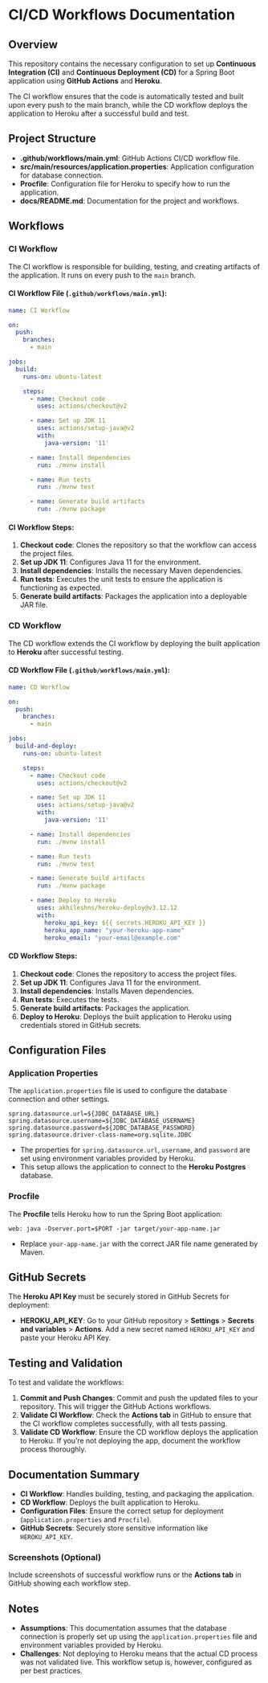 # CI/CD Workflows Documentation

## Overview

This repository contains the necessary configuration to set up **Continuous Integration (CI)** and **Continuous Deployment (CD)** for a Spring Boot application using **GitHub Actions** and **Heroku**.

The CI workflow ensures that the code is automatically tested and built upon every push to the main branch, while the CD workflow deploys the application to Heroku after a successful build and test.

## Project Structure

- **.github/workflows/main.yml**: GitHub Actions CI/CD workflow file.
- **src/main/resources/application.properties**: Application configuration for database connection.
- **Procfile**: Configuration file for Heroku to specify how to run the application.
- **docs/README.md**: Documentation for the project and workflows.

## Workflows

### CI Workflow

The CI workflow is responsible for building, testing, and creating artifacts of the application. It runs on every push to the `main` branch.

#### CI Workflow File (`.github/workflows/main.yml`):

```yaml
name: CI Workflow

on:
  push:
    branches:
      - main

jobs:
  build:
    runs-on: ubuntu-latest

    steps:
      - name: Checkout code
        uses: actions/checkout@v2

      - name: Set up JDK 11
        uses: actions/setup-java@v2
        with:
          java-version: '11'

      - name: Install dependencies
        run: ./mvnw install

      - name: Run tests
        run: ./mvnw test

      - name: Generate build artifacts
        run: ./mvnw package
```

#### CI Workflow Steps:

1. **Checkout code**: Clones the repository so that the workflow can access the project files.
2. **Set up JDK 11**: Configures Java 11 for the environment.
3. **Install dependencies**: Installs the necessary Maven dependencies.
4. **Run tests**: Executes the unit tests to ensure the application is functioning as expected.
5. **Generate build artifacts**: Packages the application into a deployable JAR file.

### CD Workflow

The CD workflow extends the CI workflow by deploying the built application to **Heroku** after successful testing.

#### CD Workflow File (`.github/workflows/main.yml`):

```yaml
name: CD Workflow

on:
  push:
    branches:
      - main

jobs:
  build-and-deploy:
    runs-on: ubuntu-latest

    steps:
      - name: Checkout code
        uses: actions/checkout@v2

      - name: Set up JDK 11
        uses: actions/setup-java@v2
        with:
          java-version: '11'

      - name: Install dependencies
        run: ./mvnw install

      - name: Run tests
        run: ./mvnw test

      - name: Generate build artifacts
        run: ./mvnw package

      - name: Deploy to Heroku
        uses: akhileshns/heroku-deploy@v3.12.12
        with:
          heroku_api_key: ${{ secrets.HEROKU_API_KEY }}
          heroku_app_name: "your-heroku-app-name"
          heroku_email: "your-email@example.com"
```

#### CD Workflow Steps:

1. **Checkout code**: Clones the repository to access the project files.
2. **Set up JDK 11**: Configures Java 11 for the environment.
3. **Install dependencies**: Installs Maven dependencies.
4. **Run tests**: Executes the tests.
5. **Generate build artifacts**: Packages the application.
6. **Deploy to Heroku**: Deploys the built application to Heroku using credentials stored in GitHub secrets.

## Configuration Files

### Application Properties

The `application.properties` file is used to configure the database connection and other settings.

```properties
spring.datasource.url=${JDBC_DATABASE_URL}
spring.datasource.username=${JDBC_DATABASE_USERNAME}
spring.datasource.password=${JDBC_DATABASE_PASSWORD}
spring.datasource.driver-class-name=org.sqlite.JDBC
```

- The properties for `spring.datasource.url`, `username`, and `password` are set using environment variables provided by Heroku.
- This setup allows the application to connect to the **Heroku Postgres** database.

### Procfile

The **Procfile** tells Heroku how to run the Spring Boot application:

```
web: java -Dserver.port=$PORT -jar target/your-app-name.jar
```

- Replace `your-app-name.jar` with the correct JAR file name generated by Maven.

## GitHub Secrets

The **Heroku API Key** must be securely stored in GitHub Secrets for deployment:

- **HEROKU_API_KEY**: Go to your GitHub repository > **Settings** > **Secrets and variables** > **Actions**. Add a new secret named `HEROKU_API_KEY` and paste your Heroku API Key.

## Testing and Validation

To test and validate the workflows:

1. **Commit and Push Changes**: Commit and push the updated files to your repository. This will trigger the GitHub Actions workflows.
2. **Validate CI Workflow**: Check the **Actions tab** in GitHub to ensure that the CI workflow completes successfully, with all tests passing.
3. **Validate CD Workflow**: Ensure the CD workflow deploys the application to Heroku. If you’re not deploying the app, document the workflow process thoroughly.

## Documentation Summary

- **CI Workflow**: Handles building, testing, and packaging the application.
- **CD Workflow**: Deploys the built application to Heroku.
- **Configuration Files**: Ensure the correct setup for deployment (`application.properties` and `Procfile`).
- **GitHub Secrets**: Securely store sensitive information like `HEROKU_API_KEY`.

### Screenshots (Optional)

Include screenshots of successful workflow runs or the **Actions tab** in GitHub showing each workflow step.

## Notes

- **Assumptions**: This documentation assumes that the database connection is properly set up using the `application.properties` file and environment variables provided by Heroku.
- **Challenges**: Not deploying to Heroku means that the actual CD process was not validated live. This workflow setup is, however, configured as per best practices.